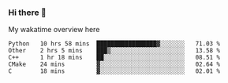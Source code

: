 ### Hi there 👋

<!--
**Jassy930/Jassy930** is a ✨ _special_ ✨ repository because its `README.md` (this file) appears on your GitHub profile.

Here are some ideas to get you started:

- 🔭 I’m currently working on ...
- 🌱 I’m currently learning ...
- 👯 I’m looking to collaborate on ...
- 🤔 I’m looking for help with ...
- 💬 Ask me about ...
- 📫 How to reach me: ...
- 😄 Pronouns: ...
- ⚡ Fun fact: ...
-->

My wakatime overview here
<!--START_SECTION:waka-->
```text
Python   10 hrs 58 mins  █████████████████▓░░░░░░░   71.03 % 
Other    2 hrs 5 mins    ███▒░░░░░░░░░░░░░░░░░░░░░   13.58 % 
C++      1 hr 18 mins    ██░░░░░░░░░░░░░░░░░░░░░░░   08.51 % 
CMake    24 mins         ▓░░░░░░░░░░░░░░░░░░░░░░░░   02.64 % 
C        18 mins         ▓░░░░░░░░░░░░░░░░░░░░░░░░   02.01 % 
```
<!--END_SECTION:waka-->
